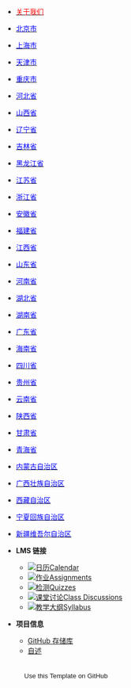 - [<span style="color:red;">关于我们</span>](course-welcome)
- [<span style="color:blue;">北京市</span>](module-01)
- [<span style="color:blue;">上海市</span>](module-02)
- [<span style="color:blue;">天津市</span>](module-03)
- [<span style="color:blue;">重庆市</span>](module-04)
- [<span style="color:blue;">河北省</span>](河北省)
- [<span style="color:blue;">山西省</span>](山西省)
- [<span style="color:blue;">辽宁省</span>](辽宁省)
- [<span style="color:blue;">吉林省</span>](吉林省)
- [<span style="color:blue;">黑龙江省</span>](黑龙江省)
- [<span style="color:blue;">江苏省</span>](江苏省)
- [<span style="color:blue;">浙江省</span>](浙江省)
- [<span style="color:blue;">安徽省</span>](安徽省)
- [<span style="color:blue;">福建省</span>](福建省)
- [<span style="color:blue;">江西省</span>](江西省)
- [<span style="color:blue;">山东省</span>](山东省)
- [<span style="color:blue;">河南省</span>](河南省)
- [<span style="color:blue;">湖北省</span>](湖北省)
- [<span style="color:blue;">湖南省</span>](湖南省)
- [<span style="color:blue;">广东省</span>](广东省)
- [<span style="color:blue;">海南省</span>](海南省)
- [<span style="color:blue;">四川省</span>](四川省)
- [<span style="color:blue;">贵州省</span>](贵州省)
- [<span style="color:blue;">云南省</span>](云南省)
- [<span style="color:blue;">陕西省</span>](陕西省)
- [<span style="color:blue;">甘肃省</span>](甘肃省)
- [<span style="color:blue;">青海省</span>](青海省)
- [<span style="color:blue;">内蒙古自治区</span>](内蒙古自治区)
- [<span style="color:blue;">广西壮族自治区</span>](广西壮族自治区)
- [<span style="color:blue;">西藏自治区</span>](西藏自治区)
- [<span style="color:blue;">宁夏回族自治区</span>](宁夏回族自治区)
- [<span style="color:blue;">新疆维吾尔自治区</span>](新疆维吾尔自治区)







- **LMS 链接**
  - [![日历](https://icongr.am/fontawesome/calendar.svg?size=16&color=808080)Calendar](https://canvas.sfu.ca/courses/44038/calendar)
  - [![作业](https://icongr.am/fontawesome/pencil.svg?size=16&color=808080)Assignments](https://canvas.sfu.ca/courses/44038/assignments )
  - [![检测](https://icongr.am/fontawesome/check-circle.svg?size=16&color=808080)Quizzes](https://canvas.sfu.ca/courses/44038/quizzes)
  - [![课堂讨论](https://icongr.am/fontawesome/comments-o.svg?size=16&color=808080)Class Discussions](https://canvas.sfu.ca/courses/44038/discussion_topics)
  - [![教学大纲](https://icongr.am/fontawesome/list.svg?size=16&color=808080)Syllabus](https://canvas.sfu.ca/courses/44038/assignments/syllabus)
- **项目信息**
  - [GitHub 存储库](https://github.com/hibbitts-design/docsify-open-course-starter-kit/)
  - [自述](https://github.com/hibbitts-design/docsify-open-course-starter-kit/blob/main/README.md)

<form action="https://github.com/hibbitts-design/docsify-open-course-starter-kit/generate" target="_blank">
  <input type="submit" value="Use this Template on GitHub" style="cursor: pointer;margin-top:12px;padding:8px;background-color:var(--base-background-color);border:1px solid var(--link-color);border-radius:.25rem;color:var(--link-color);display:inline-block;text-align:center;text-decoration:none;width:250px;-webkit-text-size-adjust:none;mso-hide:all;" />
</form>
